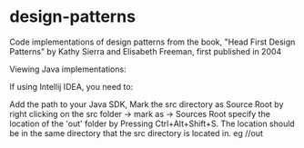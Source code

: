 # design-patterns
Code implementations of design patterns from the book, "Head First Design Patterns" by Kathy Sierra and Elisabeth Freeman, first published in 2004

Viewing Java implementations:

If using Intellij IDEA, you need to:

Add the path to your Java SDK,
Mark the src directory as Source Root by right clicking on the src folder -> mark as -> Sources Root
specify the location of the 'out' folder by Pressing  Ctrl+Alt+Shift+S. The location should be in the same directory that the src directory is located in. eg <filepath>/<projectname>/out

